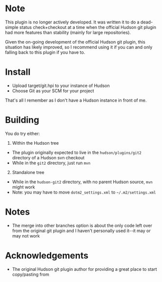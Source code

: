 
Note
====

This plugin is no longer actively developed. It was written it to do a dead-simple status check+checkout at a time when the official Hudson git plugin had more features than stability (mainly for large repositories).

Given the on-going development of the official Hudson git plugin, this situation has likely improved, so I recommend using it if you can and only falling back to this plugin if you have to.

Install
=======

* Upload target/git.hpi to your instance of Hudson
* Choose Git as your SCM for your project

That's all I remember as I don't have a Hudson instance in front of me.

Building
========

You do try either:

1. Within the Hudson tree
  * The plugin originally expected to live in the `hudson/plugins/git2` directory of a Hudson svn checkout
  * While in the `git2` directory, just run `mvn`
2. Standalone tree
  * While in the `hudson-git2` directory, with no parent Hudson source, `mvn` might work
  * Note: you may have to move `dotm2_settings.xml` to `~/.m2/settings.xml`

Notes
=====

* The merge into other branches option is about the only code left over from the original git plugin and I haven't personally used it--it may or may not work

Acknowledgements
================

* The original Hudson git plugin author for providing a great place to start copy/pasting from

